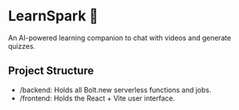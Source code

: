 # LearnSpark 🚀

An AI-powered learning companion to chat with videos and generate quizzes.

## Project Structure

- /backend: Holds all Bolt.new serverless functions and jobs.
- /frontend: Holds the React + Vite user interface.
